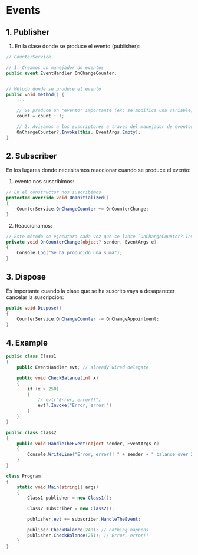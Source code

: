 # Events

## 1. Publisher

1. En la clase donde se produce el evento (publisher):

```cs
// CounterService

// 1. Creamos un manejador de eventos
public event EventHandler OnChangeCounter;


// Método donde se produce el evento
public void method() {
    ...

    // Se produce un "evento" importante (ex: se modifica una variable)
    count = count + 1;

    // 2. Avisamos a los suscriptores a traves del manejador de eventos!
    OnChangeCounter?.Invoke(this, EventArgs.Empty);
}
```

## 2. Subscriber

En los lugares donde necesitamos reaccionar cuando se produce el evento:

1. evento nos suscribimos:

```cs
// En el constructor nos suscribimos
protected override void OnInitialized()
{
    CounterService.OnChangeCounter += OnCounterChange;
}
```

2. Reaccionamos:

```cs
// Este método se ejecutara cada vez que se lance `OnChangeCounter?.Invoke() en el publisher
private void OnCounterChange(object? sender, EventArgs e)
{
    Console.Log("Se ha producido una suma");
}
```

## 3. Dispose

Es importante cuando la clase que se ha suscrito vaya a desaparecer cancelar la suscripción:

```cs
public void Dispose()
{
    CounterService.OnChangeCounter -= OnChangeAppointment;
}
```

##  4. Example

```csharp
public class Class1
{
    public EventHandler evt; // already wired delegate

    public void CheckBalance(int x)
    {
        if (x > 250)
        {
            // evt("Error, error!!")
            evt?.Invoke("Error, error!")
        }
    }
}
```

```csharp
public class Class2
{
    public void HandleTheEvent(object sender, EventArgs e)
    {
        Console.WriteLine("Error, error!! " + sender + " balance over 250");
    }
}
```

```csharp
class Program
{
    static void Main(string[] args)
    {
        Class1 publisher = new Class1();

        Class2 subscriber = new Class2();

        publisher.evt += subscriber.HandleTheEvent;

        publiser.CheckBalance(240); // nothing happens
        publisher.CheckBalance(251); // Error, error!!
    }
}
```